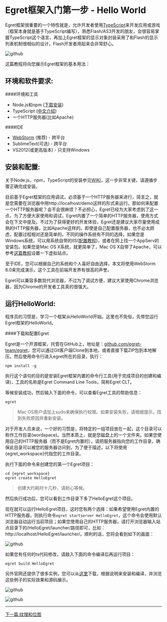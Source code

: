 Egret框架入门第一步 - Hello World
===============

Egret框架很重要的一个特性就是，允许开发者使用[TypeScript](http://www.typescriptlang.org/)来开发应用或游戏（框架本身就是基于TypeScript编写），熟悉Flash/AS3开发的朋友，会很容易掌握TypeScript这个语言，再加上Egret框架的显示对象封装采用了和Flash的显示列表机制很相似的设计，Flash开发者用起来会非常舒心。

![github](https://raw.githubusercontent.com/NeoGuo/html5-documents/master/egret/images/egret-logo.png "Egret")

这篇教程将向您展示Egret框架的基本用法：

环境和软件要求:
----------------------------

####环境和工具
* Node.js和npm ([下载安装](http://www.nodejs.org/))
* TypeScript ([中文介绍](http://baike.baidu.com/view/9400999.htm))
* 一个HTTP服务器(比如Apache)

####IDE
* [WebStorm](http://www.jetbrains.com/webstorm/) (推荐) - 跨平台
* SublimeText(可选) - 跨平台
* VS2012(或更高版本) - 只支持Windows

安装和配置:
----------------------------

关于Node.js，npm，TypeScript的安装参见[WIKI](https://github.com/egret-team/egret/wiki/Configure-Development-Environment)，这一步非常关键，请遵循步骤正确完成安装。

目前基于Egret框架的应用调试，必须基于一个HTTP服务器来进行，简言之，就是您需要在浏览器中用http://localhost/demo这样的形式来运行。那如何来配置一个HTTP服务器呢？会不会很麻烦？不必担心，Egret已经为大家考虑到了这一点，为了方便大家使用和调试，Egret内置了一个简单的HTTP服务器，使用方式会在下文中提及。不过为了获得更好的开发体验，Egret还是建议大家尽量使用成熟的HTTP服务器，比如Apache这样的。即使是自己配置服务器，也不必太顾虑，配置过程相对还是简单的。不同的操作系统有不同的选择，如果您是Windows系统，可以用系统自带的IIS([配置教程](http://jingyan.baidu.com/article/b907e627e6abe646e7891c01.html))，或者在网上找一个AppServ的安装包。如果您是Mac OS X系统，就更简单了，Mac OS X自带了Apache，可以参考[这篇教程](http://www.cnblogs.com/snandy/archive/2012/11/13/2765381.html)设置一下虚拟站点。

至于IDE，您可以根据自己的系统和个人喜好自由选择，本文将使用WebStorm 8.0来完成演示，这个工具在前端开发界有很高的声誉。

Egret可以兼容多数现代浏览器，不过为了调试方便，建议大家使用Chrome浏览器，因为Chrome的开发者工具真的很强大。

运行HelloWorld:
----------------------------

程序员的习惯是，学习一个框架从HelloWorld开始。这里也不免俗，先带您运行Egret框架的HelloWorld。

####下载和配置Egret

Egret是一个开源框架，托管在GitHub上，地址是：[github.com/egret-team/egret](https://github.com/egret-team/egret)，您可以通过Git客户端Clone到本地，或者直接下载ZIP包到本地解压。然后使用命令行进入egret所在的目录，执行：
```
npm install -g
```

执行这个语句的目的是安装Egret框架内置的命令行工具(用于完成项目的创建和编译)，工具的名称是Egret Command Line Tools，简称Egret CLT。

等候安装成功，然后输入下面的命令，可以查看Egret工具的帮助信息：
```
egret
```
> Mac OS用户请加上sudo来确保执行权限。如果安装失败，请根据提示，找到失败原因并重新安装。

对于开发人员来说，一个好的习惯是，将特定的一组项目放在一起，这个目录可以称作工作目录(wordspace)。当然本质上，就是您磁盘上的一个文件夹。如果您使用自己的HTTP服务器（而不是Egret内置的），请把服务器指向您的工作目录，确保此目录可以被您的服务器访问到，为了便于描述，以下将使用{egret_workspace}代指您的工作目录。

执行下面的命令来创建您的第一个Egret项目：
```
cd {egret_workspace} 
egret create HelloEgret
```
> 创建大约耗时十几秒，请耐心等候。

然后执行成功后，您可以看到工作目录下多了HelloEgret这个项目。

现在就可以运行HelloEgret项目，这时您有两个选择：如果希望使用Egret内置的HTTP服务器，则执行命令```egret startserver HelloEgret```，这个命令会使用默认浏览器自动运行当前项目；如果您使用自己的HTTP服务器，请打开浏览器输入站点目录下的/HelloEgret/launcher/路径即可，比如：http://localhost/HelloEgret/launcher/。顺利的话，您将会看到如下的画面：

![github](https://raw.githubusercontent.com/NeoGuo/html5-documents/master/egret/images/hello_egret.png "HelloEgret")

如果您有任何的ts代码修改，请敲入下面的命令编译后再运行项目：
```
egret build HelloEgret
```

另外官网还提供了很多实例，您可以从[这里](https://github.com/egret-team/egret-examples)下载，根据说明来安装和编译，并浏览这些例子的实际效果和源码展示。

![github](https://raw.githubusercontent.com/NeoGuo/html5-documents/master/egret/images/egret_samples.png "Egret")

![github](https://raw.githubusercontent.com/NeoGuo/html5-documents/master/egret/images/egret_fps.jpg "Egret")

- - -

[下一篇:纹理和位图](https://github.com/NeoGuo/html5-documents/blob/master/egret/02-bitmap.md)
